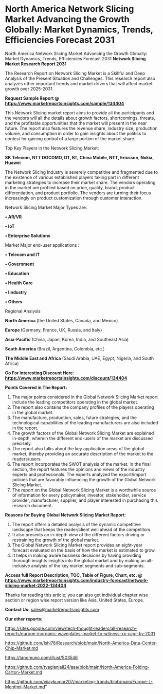 # North America Network Slicing Market Advancing the Growth Globally: Market Dynamics, Trends, Efficiencies Forecast 2031
 North America Network Slicing Market Advancing the Growth Globally: Market Dynamics, Trends, Efficiencies Forecast 2031
<strong>Network Slicing Market Research Report 2031</strong>

The Research Report on Network Slicing Market is a Skillful and Deep Analysis of the Present Situation and Challenges. This research report also analyzes other important trends and market drivers that will affect market growth over 2025-2031.

<strong>Request Sample Report @ <a href=https://www.marketreportsinsights.com/sample/134404>https://www.marketreportsinsights.com/sample/134404</a></strong>

This Network Slicing market report aims to provide all the participants and the vendors will all the details about growth factors, shortcomings, threats, and the profitable opportunities that the market will present in the near future. The report also features the revenue share, industry size, production volume, and consumption in order to gain insights about the politics to contest for gaining control of a large portion of the market share.

Top Key Players in the Network Slicing Market:

<strong>SK Telecom, NTT DOCOMO, DT, BT, China Mobile, NTT, Ericsson, Nokia, Huawei</strong>

The Network Slicing Industry is severely competitive and fragmented due to the existence of various established players taking part in different marketing strategies to increase their market share. The vendors operating in the market are profiled based on price, quality, brand, product differentiation, and product portfolio. The vendors are turning their focus increasingly on product customization through customer interaction.

Network Slicing Market Major Types are:

<strong>• AR/VR

• IoT

• Enterprise Solutions</strong>

Market Major end-user applications :

<strong>• Telecom and IT

• Government

• Education

• Health Care

• Iindustry

• Others</strong>

Regional Analysis

</u><strong><b>North America</b></strong> (the United States, Canada, and Mexico)

<strong><b>Europe </b></strong>(Germany, France, UK, Russia, and Italy)

<strong><b>Asia-Pacific</b></strong> (China, Japan, Korea, India, and Southeast Asia)

<strong><b>South America</b></strong> (Brazil, Argentina, Colombia, etc.)

<strong><b>The Middle East and Africa</b></strong> (Saudi Arabia, UAE, Egypt, Nigeria, and South Africa)

<strong>Go For Interesting Discount Here: <a href=https://www.marketreportsinsights.com/discount/134404>https://www.marketreportsinsights.com/discount/134404</a></strong>

<strong>Points Covered in The Report:</strong>
<ol>
  <li>The major points considered in the Global Network Slicing Market report include the leading competitors operating in the global market.</li>
  <li>The report also contains the company profiles of the players operating in the global market.</li>
  <li>The manufacture, production, sales, future strategies, and the technological capabilities of the leading manufacturers are also included in the report.</li>
  <li>The growth factors of the Global Network Slicing Market are explained in-depth, wherein the different end-users of the market are discussed precisely.</li>
  <li>The report also talks about the key application areas of the global market, thereby providing an accurate description of the market to the readers/users.</li>
  <li>The report incorporates the SWOT analysis of the market. In the final section, the report features the opinions and views of the industry experts and professionals. The experts analyzed the export/import policies that are favorably influencing the growth of the Global Network Slicing Market.</li>
  <li>The report on the Global Network Slicing Market is a worthwhile source of information for every policymaker, investor, stakeholder, service provider, manufacturer, supplier, and player interested in purchasing this research document.</li>
</ol>
<strong>Reasons for Buying Global Network Slicing Market Report:</strong>

<ol>
  <li>The report offers a detailed analysis of the dynamic competitive landscape that keeps the reader/client well ahead of the competitors.</li>
  <li>It also presents an in-depth view of the different factors driving or restraining the growth of the global market.</li>
  <li>The Global Network Slicing Market report provides an eight-year forecast evaluated on the basis of how the market is estimated to grow.</li>
  <li>It helps in making aware business decisions by having providing thorough insights insights into the global market and by making an all-inclusive analysis of the key market segments and sub-segments.</li>
</ol>
<strong>Access full Report Description, TOC, Table of Figure, Chart, etc. @ <a href=https://www.marketreportsinsights.com/industry-forecast/network-slicing-market-2022-134404>https://www.marketreportsinsights.com/industry-forecast/network-slicing-market-2022-134404</a></strong>


Thanks for reading this article; you can also get individual chapter wise section or region wise report version like Asia, United States, Europe.

<strong>Contact Us:</strong>
sales@marketreportsinsights.com

<strong>Our other reports:</strong>

<a href=https://sites.google.com/view/tech-thought-leaders/all-research-reports/europe-inorganic-waveplates-market-to-witness-xx-cagr-by-2031>https://sites.google.com/view/tech-thought-leaders/all-research-reports/europe-inorganic-waveplates-market-to-witness-xx-cagr-by-2031</a>

<a href=https://github.com/Ishi78/Research/blob/main/North-America-Data-Center-Chip-Market.md>https://github.com/Ishi78/Research/blob/main/North-America-Data-Center-Chip-Market.md</a>

<a href=https://tanomuno.com/illust/503546>https://tanomuno.com/illust/503546</a>

<a href=https://github.com/tyagianjali24/aaa/blob/main/North-America-Folding-Carton-Market.md>https://github.com/tyagianjali24/aaa/blob/main/North-America-Folding-Carton-Market.md</a>

<a href=https://github.com/vijaykumar207/marketing-trands/blob/main/Europe-L-Menthol-Market.md>https://github.com/vijaykumar207/marketing-trands/blob/main/Europe-L-Menthol-Market.md</a>"
